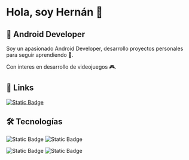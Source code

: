 # Hola, soy Hernán 👋

## 📱 Android Developer 
Soy un apasionado Android Developer, desarrollo proyectos personales para seguir aprendiendo 💪.
 
Con interes en desarrollo de videojuegos 🎮. 


## 🔗 Links
[![Static Badge](https://img.shields.io/badge/Linkedin-3059FF?style=for-the-badge&logo=linkedin&logoColor=FFFFFF&labelColor=000000)](https://www.linkedin.com/in/hern%C3%A1n-miranda/)


## 🛠 Tecnologías
![Static Badge](https://img.shields.io/badge/Kotlin-7725FF?style=for-the-badge&logo=kotlin&logoColor=ffffff&labelColor=000000)
![Static Badge](https://img.shields.io/badge/Android%20Studio-74FFB3?style=for-the-badge&logo=androidstudio&logoColor=FFFFFF&labelColor=000000)

![Static Badge](https://img.shields.io/badge/Firebase-FFEC30?style=for-the-badge&logo=firebase&logoColor=FFFFFF&labelColor=000000)
![Static Badge](https://img.shields.io/badge/Java-3065FF?style=for-the-badge&logo=java&logoColor=FFFFFF&labelColor=000000)
